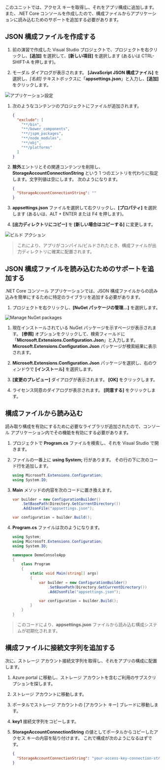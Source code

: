このユニットでは、アクセス キーを取得し、それをアプリ構成に追加します。 また、.NET Core コンソールを作成したので、構成ファイルからアプリケーションに読み込むためのサポートを追加する必要があります。

## <a name="create-a-json-configuration-file"></a>JSON 構成ファイルを作成する

1. 前の演習で作成した Visual Studio プロジェクトで、プロジェクトを右クリックし、**[追加]** を選択して、**[新しい項目]** を選択します (あるいは CTRL-SHIFT-A を押します)。

1. モーダル ダイアログが表示されます。 **[JavaScript JSON 構成ファイル]** を選択し、*[名前]* テキストボックスに「**appsettings.json**」と入力し、**[追加]** をクリックします。

  ![アプリケーション設定](..\media-draft\7-appsettings.png)

1. 次のようなコンテンツのプロジェクトにファイルが追加されます。

    ```json
    {
      "exclude": [
        "**/bin",
        "**/bower_components",
        "**/jspm_packages",
        "**/node_modules",
        "**/obj",
        "**/platforms"
      ]
    }
    ```
1. **除外**エントリとその関連コンテンツを削除し、**StorageAccountConnectionString** という 1 つのエントリを代わりに指定します。文字列値は空にします。 次のようになります。

    ```json
    {
      "StorageAccountConnectionString": ""
    }
    ```
1. **appsettings.json** ファイルを選択して右クリックし、**[プロパティ]** を選択します (あるいは、ALT + ENTER または F4 を押します)。

1. **[出力ディレクトリにコピー]** を **[新しい場合はコピーする]** に変更します。

  ![ビルド アクション](..\media-draft\7-build-action.png)

  > これにより、アプリがコンパイル/ビルドされたとき、構成ファイルが出力ディレクトリに確実に配置されます。

## <a name="add-support-to-read-a-json-configuration-file"></a>JSON 構成ファイルを読み込むためのサポートを追加する

.NET Core コンソール アプリケーションでは、JSON 構成ファイルからの読み込みを簡単にするために特定のライブラリを追加する必要があります。

1. プロジェクトを右クリックし、**[NuGet パッケージの管理…]** を選択します。

![Manage NuGet packages](..\media-draft\5-manage-nuget-packages.png)

1. 現在インストールされている NuGet パッケージを示すページが表示されます。 **[参照]** オプションをクリックして、検索フィールドに「**Microsoft.Extensions.Configuration.Json**」と入力します。 **Microsoft.Extensions.Configuration.Json** パッケージが検索結果に表示されます。

1. **Microsoft.Extensions.Configuration.Json** パッケージを選択し、右のウィンドウで **[インストール]** を選択します。

1. **[変更のプレビュー]** ダイアログが表示されます。 **[OK]** をクリックします。

1. ライセンス同意のダイアログが表示されます。 **[同意する]** をクリックします。


## <a name="read-from-the-configuration-file"></a>構成ファイルから読み込む

読み取り構成を有効にするために必要なライブラリが追加されたので、コンソール アプリケーション内でその機能を有効にする必要があります。

1. プロジェクトで **Program.cs** ファイルを検索し、それを Visual Studio で開きます。

1. ファイルの一番上に **using System;** 行があります。 その行の下に次のコード行を追加します。

    ```csharp
    using Microsoft.Extensions.Configuration;
    using System.IO;
    ```

1. **Main** メソッドの内容を次のコードに置き換えます。

    ```csharp
    var builder = new ConfigurationBuilder()
        .SetBasePath(Directory.GetCurrentDirectory())
        .AddJsonFile("appsettings.json");

    var configuration = builder.Build();
    ```

1. **Program.cs** ファイルは次のようになります。

    ```csharp
    using System;
    using Microsoft.Extensions.Configuration;
    using System.IO;

    namespace DemoConsoleApp
    {
        class Program
        {
            static void Main(string[] args)
            {
                var builder = new ConfigurationBuilder()
                    .SetBasePath(Directory.GetCurrentDirectory())
                    .AddJsonFile("appsettings.json");

                var configuration = builder.Build();
            }
        }
    }
    ```

> このコードにより、**appsettings.json** ファイルから読み込む構成システムが初期化されます。

## <a name="add-your-connection-string-to-the-configuration-file"></a>構成ファイルに接続文字列を追加する

次に、ストレージ アカウント接続文字列を取得し、それをアプリの構成に配置します。

1. Azure portal に移動し、ストレージ アカウントを含むご利用のサブスクリプションを探します。

1. ストレージ アカウントに移動します。

1. ポータルでストレージ アカウントの [アカウント キー] ブレードに移動します。

1. **key1** 接続文字列をコピーします。

1. **StorageAccountConnectionString** の値としてポータルからコピーしたアクセス キーの内容を貼り付けます。 これで構成が次のようになるはずです。

    ```json
    {
      "StorageAccountConnectionString": "your-access-key-connection-string-goes-here"
    }
    ```
